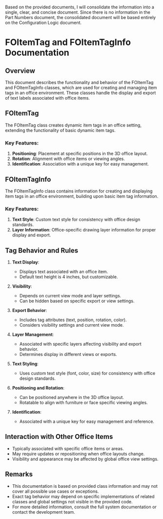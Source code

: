 Based on the provided documents, I will consolidate the information into a single, clear, and concise document. Since there is no information in the Part Numbers document, the consolidated document will be based entirely on the Configuration Logic document.

# FOItemTag and FOItemTagInfo Documentation

## Overview

This document describes the functionality and behavior of the FOItemTag and FOItemTagInfo classes, which are used for creating and managing item tags in an office environment. These classes handle the display and export of text labels associated with office items.

## FOItemTag

The FOItemTag class creates dynamic item tags in an office setting, extending the functionality of basic dynamic item tags.

### Key Features:

1. **Positioning**: Placement at specific positions in the 3D office layout.
2. **Rotation**: Alignment with office items or viewing angles.
3. **Identification**: Association with a unique key for easy management.

## FOItemTagInfo

The FOItemTagInfo class contains information for creating and displaying item tags in an office environment, building upon basic item tag information.

### Key Features:

1. **Text Style**: Custom text style for consistency with office design standards.
2. **Layer Information**: Office-specific drawing layer information for proper display and export.

## Tag Behavior and Rules

1. **Text Display**:
   - Displays text associated with an office item.
   - Default text height is 4 inches, but customizable.

2. **Visibility**:
   - Depends on current view mode and layer settings.
   - Can be hidden based on specific export or view settings.

3. **Export Behavior**:
   - Includes tag attributes (text, position, rotation, color).
   - Considers visibility settings and current view mode.

4. **Layer Management**:
   - Associated with specific layers affecting visibility and export behavior.
   - Determines display in different views or exports.

5. **Text Styling**:
   - Uses custom text style (font, color, size) for consistency with office design standards.

6. **Positioning and Rotation**:
   - Can be positioned anywhere in the 3D office layout.
   - Rotatable to align with furniture or face specific viewing angles.

7. **Identification**:
   - Associated with a unique key for easy management and reference.

## Interaction with Other Office Items

- Typically associated with specific office items or areas.
- May require updates or repositioning when office layouts change.
- Visibility and appearance may be affected by global office view settings.

## Remarks

- This documentation is based on provided class information and may not cover all possible use cases or exceptions.
- Exact tag behavior may depend on specific implementations of related classes and global settings not visible in the provided code.
- For more detailed information, consult the full system documentation or contact the development team.